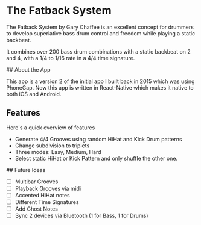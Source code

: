 # The Fatback System

The Fatback System by Gary Chaffee is an excellent concept for drummers to develop superlative bass drum control and freedom while playing a static backbeat.

It combines over 200 bass drum combinations with a static backbeat on 2 and 4, with a 1/4 to 1/16 rate in a 4/4 time signature.


## About the App

This app is a version 2 of the initial app I built back in 2015 which was using PhoneGap.
Now this app is written in React-Native which makes it native to both iOS and Android.


## Features

Here's a quick overview of features

- Generate 4/4 Grooves using random HiHat and Kick Drum patterns
- Change subdivision to triplets
- Three modes: Easy, Medium, Hard
- Select static HiHat or Kick Pattern and only shuffle the other one.

## Future Ideas

- [ ] Multibar Grooves
- [ ] Playback Grooves via midi
- [ ] Accented HiHat notes
- [ ] Different Time Signatures
- [ ] Add Ghost Notes
- [ ] Sync 2 devices via Bluetooth (1 for Bass, 1 for Drums)

